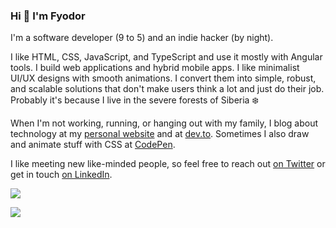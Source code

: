 ### Hi 👋 I'm Fyodor

I'm a software developer (9 to 5) and an indie hacker (by night).

I like HTML, CSS, JavaScript, and TypeScript and use it mostly with Angular tools. I build web applications and hybrid mobile apps. I like minimalist UI/UX designs with smooth animations. I convert them into simple, robust, and scalable solutions that don't make users think a lot and just do their job. Probably it's because I live in the severe forests of Siberia ❄️

When I'm not working, running, or hanging out with my family, I blog about technology at my [personal website](https://fyodor.io/) and at [dev.to](https://dev.to/fyodorio). Sometimes I also draw and animate stuff with CSS at [CodePen](https://codepen.io/fyodorio).

I like meeting new like-minded people, so feel free to reach out [on Twitter](https://twitter.com/fyodorio) or get in touch [on LinkedIn](https://www.linkedin.com/in/fyodorio/).

![](https://media.giphy.com/media/MOKek8nMgn4c/giphy.gif)

![](https://www.codewars.com/users/fyodorio/badges/micro)
